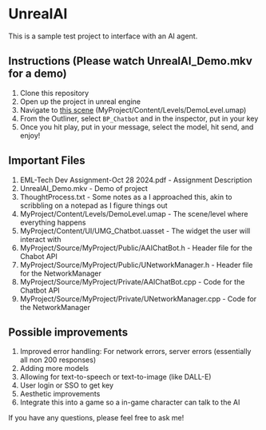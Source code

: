 # UnrealAI

This is a sample test project to interface with an AI agent. 

## Instructions (Please watch UnrealAI_Demo.mkv for a demo)

1. Clone this repository
2. Open up the project in unreal engine
3. Navigate to [this scene](MyProject/Content/Levels/DemoLevel.umap) (MyProject/Content/Levels/DemoLevel.umap)
4. From the Outliner, select `BP_Chatbot` and in the inspector, put in your key
5. Once you hit play, put in your message, select the model, hit send, and enjoy!

## Important Files

1. EML-Tech Dev Assignment-Oct 28 2024.pdf - Assignment Description
2. UnrealAI_Demo.mkv - Demo of project
3. ThoughtProcess.txt - Some notes as a I approached this, akin to scribbling on a notepad as I figure things out
4. MyProject/Content/Levels/DemoLevel.umap - The scene/level where everything happens
5. MyProject/Content/UI/UMG_Chatbot.uasset - The widget the user will interact with
6. MyProject/Source/MyProject/Public/AAIChatBot.h - Header file for the Chabot API
7. MyProject/Source/MyProject/Public/UNetworkManager.h - Header file for the NetworkManager
8. MyProject/Source/MyProject/Private/AAIChatBot.cpp - Code for the Chatbot API
9. MyProject/Source/MyProject/Private/UNetworkManager.cpp - Code for the NetworkManager

## Possible improvements
1. Improved error handling: For network errors, server errors (essentially all non 200 responses)
2. Adding more models
3. Allowing for text-to-speech or text-to-image (like DALL-E)
4. User login or SSO to get key
5. Aesthetic improvements
6. Integrate this into a game so a in-game character can talk to the AI

If you have any questions, please feel free to ask me!
